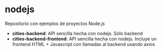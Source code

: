# nodejs

Repositorio con ejemplos de proyectos Node.js

- **cities-backend**: API sencilla hecha con nodejs. Sólo backend
- **cities-backend-frontend**: API sencilla hecha con nodejs. Incluye un frontend HTML + Javascript con llamadas al backend usando axios
